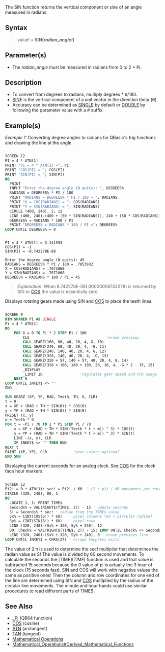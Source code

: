 The SIN function returns the vertical component or sine of an angle measured in radians.

## Syntax

> value! = **SIN(***radian_angle!***)**

## Parameter(s)

* The *radian_angle* must be measured in radians from 0 to 2 * Pi. 

## Description

* To convert from degrees to radians, multiply degrees * π/180.
* [SIN](SIN)E is the vertical component of a unit vector in the direction theta (&theta;).
* Accuracy can be determined as [SINGLE](SINGLE) by default or [DOUBLE](DOUBLE) by following the parameter value with a # suffix.

## Example(s)

*Example 1:* Converting degree angles to radians for QBasic's trig functions and drawing the line at the angle.

```vb

SCREEN 12
PI = 4 * ATN(1)
PRINT "PI = 4 * ATN(1) ="; PI
PRINT "COS(PI) = "; COS(PI)
PRINT "SIN(PI) = "; SIN(PI)
DO
  PRINT
  INPUT "Enter the degree angle (0 quits): ", DEGREES%
  RADIANS = DEGREES% * PI / 180
  PRINT "RADIANS = DEGREES% * PI / 180 = "; RADIANS
  PRINT "X = COS(RADIANS) = "; COS(RADIANS)
  PRINT "Y = SIN(RADIANS) = "; SIN(RADIANS)
  CIRCLE (400, 240), 2, 12
  LINE (400, 240)-(400 + (50 * SIN(RADIANS)), 240 + (50 * COS(RADIANS))), 11
  DEGREES% = RADIANS * 180 / PI
  PRINT "DEGREES% = RADIANS * 180 / PI ="; DEGREES%
LOOP UNTIL DEGREES% = 0 

```

```text

PI = 4 * ATN(1) = 3.141593
COS(PI) = -1
SIN(PI) = -8.742278E-08

Enter the degree angle (0 quits): 45
RADIANS = DEGREES% * PI / 180 = .7853982
X = COS(RADIANS) = .7071068
Y = SIN(RADIANS) = .7071068
DEGREES% = RADIANS * 180 / PI = 45

```

>  *Explanation:* When 8.742278E-08(.00000008742278) is returned by SIN or [COS](COS) the value  is essentially zero.

Displays rotating gears made using SIN and [COS](COS) to place the teeth lines.

```vb

SCREEN 9
DIM SHARED Pi AS SINGLE
Pi = 4 * ATN(1)
DO
    FOR G = 0 TO Pi * 2 STEP Pi / 100
        CLS                                   'erase previous
        CALL GEARZ(160, 60, 40, 20, 4, G, 10)
        CALL GEARZ(240, 60, 40, 20, 4, -G, 11)
        CALL GEARZ(240, 140, 40, 20, 4, G, 12)
        CALL GEARZ(320, 140, 40, 20, 4, -G, 13)
        CALL GEARZ(320 + 57, 140 + 57, 40, 20, 4, G, 14)
        CALL GEARZ(320 + 100, 140 + 100, 20, 10, 4, -G * 2 - 15, 15)
        _DISPLAY 
        _LIMIT 20                 'regulates gear speed and CPU usage
    NEXT G
LOOP UNTIL INKEY$ <> ""
END

SUB GEARZ (XP, YP, RAD, Teeth, TH, G, CLR)
t = 0
x = XP + (RAD + TH * SIN(0)) * COS(0)
y = YP + (RAD + TH * SIN(0)) * SIN(0)
PRESET (x, y)
m = Teeth * G
FOR t = -Pi / 70 TO 2 * Pi STEP Pi / 70
    x = XP + (RAD + TH * SIN((Teeth * t + m)) ^ 3) * COS(t)
    y = YP + (RAD + TH * SIN((Teeth * t + m)) ^ 3) * SIN(t)
    LINE -(x, y), CLR
    IF INKEY$ <> "" THEN END
NEXT t
PAINT (XP, YP), CLR            'gear colors optional      
END SUB 

```


Displaying the current seconds for an analog clock. See [COS](COS) for the clock face hour markers.

```vb

SCREEN 12
Pi2! = 8 * ATN(1): sec! = Pi2! / 60  ' (2 * pi) / 60 movements per rotation 
CIRCLE (320, 240), 80, 1
DO
  LOCATE 1, 1: PRINT TIME$
  Seconds% = VAL(RIGHT$(TIME$, 2)) - 15 ' update seconds
  S! = Seconds% * sec! ' radian from the TIME$ value
  Sx% = CINT(COS(S!) * 60)   ' pixel columns (60 = circular radius) 
  Sy% = CINT(SIN(S!) * 60)   ' pixel rows
  LINE (320, 240)-(Sx% + 320, Sy% + 240), 12
  DO: Check% = VAL(RIGHT$(TIME$, 2)) - 15: LOOP UNTIL Check% <> Seconds%  ' wait loop
  LINE (320, 240)-(Sx% + 320, Sy% + 240), 0 ' erase previous line
LOOP UNTIL INKEY$ = CHR$(27) ' escape keypress exits

```


The value of 2 &pi; is used to determine the sec! multiplier that determines the radian value as S! The value is divided by 60 second movements. To calculate the seconds the [TIME$](TIME$) function is used and that value is subtracted 15 seconds because the 0 value of pi is actually the 3 hour of the clock (15 seconds fast). SIN and COS will work with negative values the same as positive ones! Then the column and row coordinates for one end of the line are determined using SIN and [COS](COS) multiplied by the radius of the circular line movements. The minute and hour hands could use similar procedures to read different parts of TIME$.

## See Also

* [_PI](_PI) (QB64 function)
* [COS](COS) (cosine)
* [ATN](ATN) (arctangent)
* [TAN](TAN) (tangent)
* [Mathematical Operations](Mathematical-Operations)
* [Mathematical_Operations#Derived_Mathematical_Functions](Mathematical-Operations#Derived-Mathematical-Functions)
